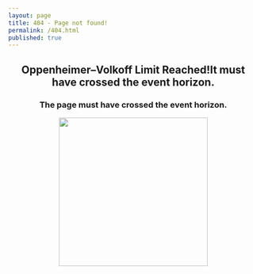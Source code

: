 ```yaml
---
layout: page
title: 404 - Page not found!
permalink: /404.html
published: true
---
```

<h2 align="center">Oppenheimer–Volkoff Limit Reached!It must have crossed the event horizon.</h2>
<h3 align="center">The page must have crossed the event horizon.</h3>
<center><img src="{{ site.baseurl }}/images/404.jpg" style="width: 300px;"/></center>